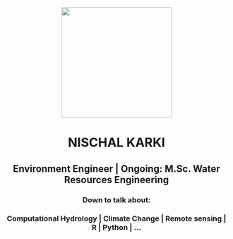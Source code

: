 <div id="header" align="center">
   
  <img src="https://user-images.githubusercontent.com/109160548/179339253-7443bdd8-54f6-461e-9bcb-bee4669a7e7d.png" width="250"/>
  <div class="container">
    <h1> NISCHAL KARKI </h1>
    <h2> Environment Engineer | Ongoing: M.Sc. Water Resources Engineering </h2> 
     <h3> Down to talk about: </h3>
    <h3> Computational Hydrology | Climate Change | Remote sensing | R | Python | ...  </h3>
  </div>
</div>

